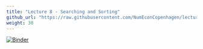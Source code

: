 ```yaml
---
title: "Lecture 8 - Searching and Sorting"
github_url: "https://raw.githubusercontent.com/NumEconCopenhagen/lectures-2019/master/08/Searching_and_Sorting.ipynb"
weight: 30
---
```

[![Binder](https://mybinder.org/badge_logo.svg)](https://mybinder.org/v2/gh/NumEconCopenhagen/lectures-2019/master?urlpath=lab/tree/08/Searching_and_sorting.ipynb
)
